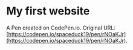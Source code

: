 # My first website

A Pen created on CodePen.io. Original URL: [https://codepen.io/spaceduck19/pen/rNOaKJr](https://codepen.io/spaceduck19/pen/rNOaKJr).


